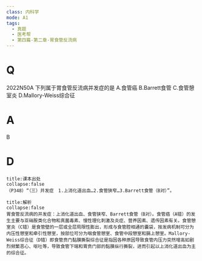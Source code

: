 ```yaml
---
class: 内科学
mode: A1
tags:
  - 真题
  - 医考帮
  - 第四篇-第二章-胃食管反流病
---
```


# Q
2022N50A 下列属于胃食管反流病并发症的是
A.食管癌
B.Barrett食管
C.食管憩室炎
D.Mallory-Weiss综合征

# A
B
# D
```ad-note
title:课本出处
collapse:false
（P348）“（三）并发症　1.上消化道出血…2.食管狭窄…3.Barrett食管（B对）”。
```

```ad-summary
title:解析
collapse:false
胃食管反流病的并发症：上消化道出血、食管狭窄、Barrett食管（B对）。食管癌（A错）的发生主要与亚硝胺类化合物和真菌毒素、慢性理化刺激及炎症、营养因素、遗传因素有关。食管憩室炎（C错）是食管壁的一层或全层局限性膨出，形成与食管腔相通的囊袋，按发病机制可分为内压性憩室和牵引性憩室，按部位可分为咽食管憩室、食管中段憩室和膈上憩室。Mallory-Weiss综合征（D错）即食管贲门黏膜撕裂综合征是指因各种原因导致食管内压力突然增高如剧烈频繁恶心、呕吐等，导致食管下端和胃贲门部的黏膜纵行撕裂，进而引起以上消化道出血为主的综合征。
```

